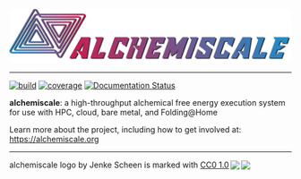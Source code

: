 ![alchemiscale](docs/assets/logo/logo_full_horizontal_inverted.png)

---

[![build](https://github.com/openforcefield/alchemiscale/actions/workflows/ci-integration.yml/badge.svg)](https://github.com/openforcefield/alchemiscale/actions/workflows/ci-integration.yml)
[![coverage](https://codecov.io/gh/openforcefield/alchemiscale/branch/main/graph/badge.svg)](https://codecov.io/gh/openforcefield/alchemiscale)
[![Documentation Status](https://readthedocs.org/projects/alchemiscale/badge/?version=latest)](https://alchemiscale.readthedocs.io/en/latest/?badge=latest)


**alchemiscale**: a high-throughput alchemical free energy execution system for use with HPC, cloud, bare metal, and Folding@Home

Learn more about the project, including how to get involved at: https://alchemiscale.org


---
<p xmlns:cc="http://creativecommons.org/ns#" xmlns:dct="http://purl.org/dc/terms/"><span property="dct:title">alchemiscale logo</span> by <span property="cc:attributionName">Jenke Scheen</span> is marked with <a href="http://creativecommons.org/publicdomain/zero/1.0?ref=chooser-v1" target="_blank" rel="license noopener noreferrer" style="display:inline-block;">CC0 1.0<img style="height:22px!important;margin-left:3px;vertical-align:text-bottom;" src="https://mirrors.creativecommons.org/presskit/icons/cc.svg?ref=chooser-v1"><img style="height:22px!important;margin-left:3px;vertical-align:text-bottom;" src="https://mirrors.creativecommons.org/presskit/icons/zero.svg?ref=chooser-v1"></a></p> 
